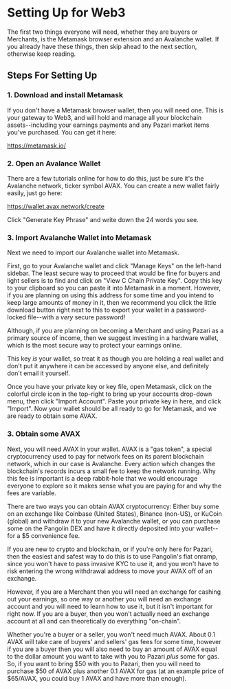 # Setting Up for Web3
The first two things everyone will need, whether they are buyers or Merchants, is the Metamask browser extension and an Avalanche wallet. If you already have these things, then skip ahead to the next section, otherwise keep reading.

## Steps For Setting Up
### 1. Download and install Metamask
If you don't have a Metamask browser wallet, then you will need one. This is your gateway to Web3, and will hold and manage all your blockchain assets--including your earnings payments and any Pazari market items you've purchased. You can get it here:

https://metamask.io/

### 2. Open an Avalance Wallet
There are a few tutorials online for how to do this, just be sure it's the Avalanche network, ticker symbol AVAX. You can create a new wallet fairly easily, just go here:

https://wallet.avax.network/create

Click "Generate Key Phrase" and write down the 24 words you see.

### 3. Import Avalanche Wallet into Metamask
Next we need to import our Avalanche wallet into Metamask. 

First, go to your Avalanche wallet and click "Manage Keys" on the left-hand sidebar. The least secure way to proceed that would be fine for buyers and light sellers is to find and click on "View C Chain Private Key". Copy this key to your clipboard so you can paste it into Metamask in a moment. However, if you are planning on using this address for some time and you intend to keep large amounts of money in it, then we recommend you click the little download button right next to this to export your wallet in a password-locked file--with a *very* secure password!

Although, if you are planning on becoming a Merchant and using Pazari as a primary source of income, then we suggest investing in a hardware wallet, which is the most secure way to protect your earnings online.

This key *is* your wallet, so treat it as though you are holding a real wallet and don't put it anywhere it can be accessed by anyone else, and definitely don't email it yourself.

Once you have your private key or key file, open Metamask, click on the colorful circle icon in the top-right to bring up your accounts drop-down menu, then click "Import Account". Paste your private key in here, and click "Import". Now your wallet should be all ready to go for Metamask, and we are ready to obtain some AVAX.

### 3. Obtain some AVAX
Next, you will need AVAX in your wallet. AVAX is a "gas token", a special cryptocurrency used to pay for network fees on its parent blockchain network, which in our case is Avalanche. Every action which changes the blockchain's records incurs a small fee to keep the network running. Why this fee is important is a deep rabbit-hole that we would encourage everyone to explore so it makes sense what you are paying for and why the fees are variable.

There are two ways you can obtain AVAX cryptocurrency: Either buy some on an exchange like Coinbase (United States), Binance (non-US), or KuCoin (global) and withdraw it to your new Avalanche wallet, or you can purchase some on the Pangolin DEX and have it directly deposited into your wallet--for a $5 convenience fee.

If you are new to crypto and blockchain, or if you're only here for Pazari, then the easiest and safest way to do this is to use Pangolin's fiat onramp, since you won't have to pass invasive KYC to use it, and you won't have to risk entering the wrong withdrawal address to move your AVAX off of an exchange.

However, if you are a Merchant then you will need an exchange for cashing out your earnings, so one way or another you will need an exchange account and you will need to learn how to use it, but it isn't important for right now. If you are a buyer, then you won't actually need an exchange account at all and can theoretically do everything "on-chain".

Whether you're a buyer or a seller, you won't need much AVAX. About 0.1 AVAX will take care of buyers' and sellers' gas fees for some time, however if you are a buyer then you will also need to buy an amount of AVAX equal to the dollar amount you want to take with you to Pazari *plus* some for gas. So, if you want to bring $50 with you to Pazari, then you will need to purchase $50 of AVAX plus another 0.1 AVAX for gas (at an example price of $65/AVAX, you could buy 1 AVAX and have more than enough).

